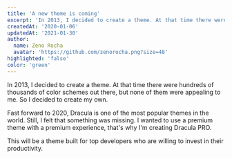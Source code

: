 ```yaml
---
title: 'A new theme is coming'
excerpt: 'In 2013, I decided to create a theme. At that time there were hundreds of thousands of color schemes out there, but none of them were appealing to me. So I decided to create my own.'
createdAt: '2020-01-06'
updatedAt: '2021-01-30'
author:
  name: Zeno Rocha
  avatar: 'https://github.com/zenorocha.png?size=48'
highlighted: 'false'
color: 'green'
---
```


In 2013, I decided to create a theme. At that time there were hundreds of thousands of color schemes out there, but none of them were appealing to me. So I decided to create my own.

Fast forward to 2020, Dracula is one of the most popular themes in the world. Still, I felt that something was missing. I wanted to use a premium theme with a premium experience, that's why I'm creating Dracula PRO.

This will be a theme built for top developers who are willing to invest in their productivity.
